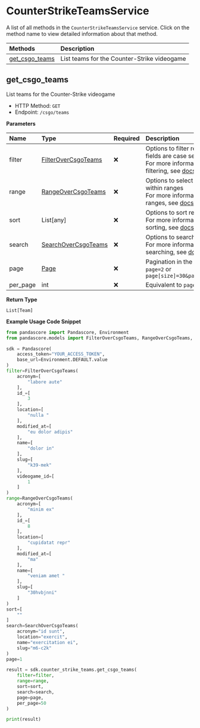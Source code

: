 # CounterStrikeTeamsService

A list of all methods in the `CounterStrikeTeamsService` service. Click on the method name to view detailed information about that method.

| Methods                           | Description                                 |
| :-------------------------------- | :------------------------------------------ |
| [get_csgo_teams](#get_csgo_teams) | List teams for the Counter-Strike videogame |

## get_csgo_teams

List teams for the Counter-Strike videogame

- HTTP Method: `GET`
- Endpoint: `/csgo/teams`

**Parameters**

| Name     | Type                                                    | Required | Description                                                                                                                                         |
| :------- | :------------------------------------------------------ | :------- | :-------------------------------------------------------------------------------------------------------------------------------------------------- |
| filter   | [FilterOverCsgoTeams](../models/FilterOverCsgoTeams.md) | ❌       | Options to filter results. String fields are case sensitive <br/>For more information on filtering, see [docs](/docs/filtering-and-sorting#filter). |
| range    | [RangeOverCsgoTeams](../models/RangeOverCsgoTeams.md)   | ❌       | Options to select results within ranges <br/>For more information on ranges, see [docs](/docs/filtering-and-sorting#range).                         |
| sort     | List[any]                                               | ❌       | Options to sort results <br/>For more information on sorting, see [docs](/docs/filtering-and-sorting#sort).                                         |
| search   | [SearchOverCsgoTeams](../models/SearchOverCsgoTeams.md) | ❌       | Options to search results <br/>For more information on searching, see [docs](/docs/filtering-and-sorting#search).                                   |
| page     | [Page](../models/Page.md)                               | ❌       | Pagination in the form of `page=2` or `page[size]=30&page[number]=2`                                                                                |
| per_page | int                                                     | ❌       | Equivalent to `page[size]`                                                                                                                          |

**Return Type**

`List[Team]`

**Example Usage Code Snippet**

```python
from pandascore import Pandascore, Environment
from pandascore.models import FilterOverCsgoTeams, RangeOverCsgoTeams, SearchOverCsgoTeams

sdk = Pandascore(
    access_token="YOUR_ACCESS_TOKEN",
    base_url=Environment.DEFAULT.value
)
filter=FilterOverCsgoTeams(
    acronym=[
        "labore aute"
    ],
    id_=[
        3
    ],
    location=[
        "nulla "
    ],
    modified_at=[
        "eu dolor adipis"
    ],
    name=[
        "dolor in"
    ],
    slug=[
        "k39-mek"
    ],
    videogame_id=[
        1
    ]
)
range=RangeOverCsgoTeams(
    acronym=[
        "minim ex"
    ],
    id_=[
        8
    ],
    location=[
        "cupidatat repr"
    ],
    modified_at=[
        "ma"
    ],
    name=[
        "veniam amet "
    ],
    slug=[
        "30hvbjnni"
    ]
)
sort=[
    ""
]
search=SearchOverCsgoTeams(
    acronym="id sunt",
    location="exercit",
    name="exercitation ei",
    slug="m6-c2k"
)
page=1

result = sdk.counter_strike_teams.get_csgo_teams(
    filter=filter,
    range=range,
    sort=sort,
    search=search,
    page=page,
    per_page=50
)

print(result)
```
